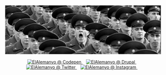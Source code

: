 ![ElAlemanyo](https://github.com/elalemanyo/elalemanyo/raw/master/elalemanyo.jpg)

<p align='center'>
  <a href="https://codepen.io/elalemanyo">
    <img alt="ElAlemanyo @ Codepen" height="22" src="https://cdn.jsdelivr.net/npm/simple-icons@v3/icons/codepen.svg" />
  </a>&nbsp;&nbsp;

  <a href="https://www.drupal.org/u/el-alema%C3%B1o">
    <img alt="ElAlemanyo @ Drupal" height="22" src="https://cdn.jsdelivr.net/npm/simple-icons@v3/icons/drupal.svg" />
  </a>&nbsp;&nbsp;

  <a href="https://twitter.com/elalemanyo">
    <img alt="ElAlemanyo @ Twitter" height="22" src="https://cdn.jsdelivr.net/npm/simple-icons@v3/icons/twitter.svg" />
  </a>&nbsp;&nbsp;

  <a href="https://www.instagram.com/elalemanyo/">
    <img alt="ElAlemanyo @ Instagram" height="22" src="https://cdn.jsdelivr.net/npm/simple-icons@v3/icons/instagram.svg" />
  </a>&nbsp;&nbsp;
</p>
